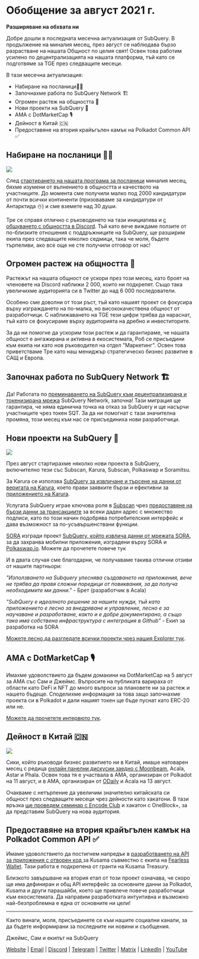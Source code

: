 # Обобщение за август 2021 г.

**Разширяване на обхвата ни**

Добре дошли в последната месечна актуализация от SubQuery. В продължение на миналия месец, през август се наблюдава бързо разрастване на нашата Общност по целия свят! Освен това работим усилено по децентрализацията на нашата платформа, тъй като се подготвяме за TGE през следващите месеци.

В тази месечна актуализация:

-   Набиране на посланици👩‍💼
-   Започнахме работа по SubQuery Network 🏗
-   Огромен растеж на общността 🚀
-   Нови проекти на SubQuery 🤝
-   AMA с DotMarketCap 🎙
-   Дейност в Китай 🇨🇳
-   Предоставяне на втория крайъгълен камък на Polkadot Common API ✅

## Набиране на посланици 👩💼

![](https://miro.medium.com/max/1400/0*_nOcsPjhQxta_FPH)

След [стартирането на нашата програма за посланици](https://subquery.medium.com/introducing-the-subquery-ambassador-program-aa82613ab804) миналия месец, бяхме изумени от вълнението в общността и качеството на участниците. До момента сме получили малко под 2000 кандидатури от почти всички континенти (призоваваме за кандидатури от Антарктида ☃️) и сме вземете над 30 души.

Тре се справя отлично с ръководенето на тази инициатива и [с общуването с общността в Discord](https://discord.com/invite/78zg8aBSMG). Тъй като вече виждаме ползите от по-близките отношения с поддръжниците на SubQuery, ще разширим екипа през следващите няколко седмици, така че моля, бъдете търпеливи, ако все още не сте получили отговор от нас!

## Огромен растеж на общността 🚀

Растежът на нашата общност се ускори през този месец, като броят на членовете на Discord наближи 2 000, които ни подкрепят. Също така увеличихме аудиторията си в Twitter до над 6 000 последователи.

Особено сме доволни от този ръст, тъй като нашият проект се фокусира върху изграждането на по-малка, но висококачествена общност от разработчици. С наближаването на TGE тези цифри трябва да нараснат, тъй като се фокусираме върху аудиторията на дребно и инвеститорите.

За да ни помогне да ускорим този растеж и да гарантираме, че нашата общност е ангажирана и активна в екосистемата, Роб се присъедини към екипа ни като нов ръководител на отдел "Маркетинг". Освен това приветстваме Тре като наш мениджър стратегическо бизнес развитие в САЩ и Европа.

## Започнах работа по SubQuery Network 🏗

Да! Работата по [преминаването на SubQuery към децентрализирана и токенизирана мрежа](https://subquery.medium.com/the-subquery-network-a-summary-46cde0acb010) SubQuery Network, започна! Тази миграция ще гарантира, че няма единична точка на отказ за SubQuery и ще насърчи участниците чрез токен SQT. За да ни помогнат с тази значителна промяна, този месец към нас се присъединиха нови разработчици.

## Нови проекти на SubQuery 🤝

![](https://miro.medium.com/max/4800/1*yUruZPSKP_0BA6mA72P8xg.gif)

През август стартирахме няколко нови проекта в SubQuery, включително тези със Subscan, Karura, Subscan, Polkaswap и Soramitsu.

За Karura се използва [SubQuery за извличане и търсене на данни от веригата на Karura](https://subquery.medium.com/karura-integrates-with-subquery-to-aggregate-and-serve-defi-data-to-kusama-builders-d34f0e722311?source=your_stories_page-------------------------------------), което прави заявките бързи и ефективни за [приложението на Karura](https://apps.karura.network/).

Услугата SubQuery играе ключова роля в [Subscan](https://www.subscan.io/) чрез [предоставяне на бързи данни за трансакциите](https://subquery.medium.com/subscans-multi-signature-tool-powered-by-subquery-926da3e4fc25?source=your_stories_page-------------------------------------) за всеки даден адрес с множество подписи, като по този начин подобрява потребителския интерфейс и дава възможност за по-усъвършенствани функции.

[SORA](https://sora.org/) изгради проект [SubQuery, който извлича данни от мрежата SORA](https://subquery.medium.com/sora-integrates-subquery-to-provide-data-to-the-sora-network-5a73f77a40aa?source=your_stories_page-------------------------------------), за да захранва мобилни приложения, изградени върху SORA и [Polkaswap.io](http://polkaswap.io/). Можете да прочетете повече тук

И в двата случая сме благодарни, че получаваме такива отлични отзиви от нашите партньори:

*"Използването на Subquery улеснява създаването на приложения, вече не трябва да правя сложни поредици от повиквания, за да получа необходимите ми данни."* - Брет (разработчик в Acala)

*"SubQuery е идеалното решение за нашите нужди, тъй като приложението е лесно за внедряване и управление, лесно е за научаване и разработване, както и е добре документирано, а също така има собствена инфраструктура с интеграция в Github"* - Екип за разработка на SORA

[Можете лесно да разгледате всички проекти чрез нашия Explorer тук](https://explorer.subquery.network/).

## AMA с DotMarketCap 🎙

Имахме удоволствието да бъдем домакини на DotMarketCap на 5 август за AMA със Сам и Джеймс. Въпросите на публиката варираха от области като DeFi и NFT до много въпроси за плановете ни за растеж и нашето бъдеще. Споделихме информация за това защо започнахме проекта си в Polkadot и дали нашият токен ще бъде пуснат като ERC-20 или не.

[Можете да прочетете интервюто тук](https://dotmarketcap.com/blog-detail/288/ama30-recap-polkawarriors-x-subquery).

## Дейност в Китай 🇨🇳

![](https://miro.medium.com/max/1400/0*A5oqsryFRbGX0MDx)

Сики, който ръководи бизнес развитието ни в Китай, имаше натоварен месец с редица [онлайн панелни дискусии заедно с Moonbeam](https://twitter.com/SubQueryNetwork/status/1425293137103122432/photo/1), Acala, Astar и Phala. Освен това тя е участвала в AMA, организиран от Polkadot на 11 август, и в AMA, организиран от [ODaily](http://www.odaily.com/) и Acala на 13 август.

Очакваме с нетърпение да увеличим значително китайската си общност през следващите месеци чрез дейности като хакатони. В тази връзка [ще проведем семинар с Encode Club](https://www.eventbrite.co.uk/e/polkadot-hackathon-subquery-workshop-tickets-167321106935?aff=ebdsoporgprofile) и хакатон с OneBlock+, за да представим SubQuery на нова аудитория.

## Предоставяне на втория крайъгълен камък на Polkadot Common API ✅

Имаме удоволствието да постигнем напредък в [разработването на API за приложения с отворен код ](https://docs.google.com/document/d/13L8HBwB6VB-n2g274FFFJKORYPJsq744C6H8iEDQ0-0/edit)за Kusama съвместно с екипа на [Fearless Wallet](https://fearlesswallet.io/). Тази работа е подкрепена от гранти на Kusama Treasury.

Близкото завършване на втория етап от този проект означава, че скоро ще има дефиниран и общ API интерфейс за основните данни за Polkadot, Kusama и други парашайби, което ще привлече повече разработчици към екосистемата. Да направим разработката интуитивна и възможно най-безпроблемна е една от основните ни цели!

*****

Както винаги, моля, присъединете се към нашите социални канали, за да бъдете информирани за последните ни новини и съобщения.

Джеймс, Сам и екипът на SubQuery

[Website](https://subquery.network/) | [Email](mailto:hello@subquery.network) | [Discord](https://discord.com/invite/78zg8aBSMG) | [Telegram](https://t.me/subquerynetwork) | [Twitter](https://twitter.com/subquerynetwork) | [Matrix](https://matrix.to/#/#subquery:matrix.org) | [LinkedIn](https://www.linkedin.com/company/subquery) | [YouTube](https://www.youtube.com/channel/UCi1a6NUUjegcLHDFLr7CqLw)
